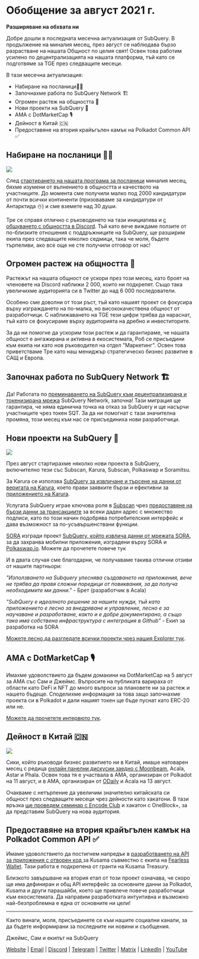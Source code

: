 # Обобщение за август 2021 г.

**Разширяване на обхвата ни**

Добре дошли в последната месечна актуализация от SubQuery. В продължение на миналия месец, през август се наблюдава бързо разрастване на нашата Общност по целия свят! Освен това работим усилено по децентрализацията на нашата платформа, тъй като се подготвяме за TGE през следващите месеци.

В тази месечна актуализация:

-   Набиране на посланици👩‍💼
-   Започнахме работа по SubQuery Network 🏗
-   Огромен растеж на общността 🚀
-   Нови проекти на SubQuery 🤝
-   AMA с DotMarketCap 🎙
-   Дейност в Китай 🇨🇳
-   Предоставяне на втория крайъгълен камък на Polkadot Common API ✅

## Набиране на посланици 👩💼

![](https://miro.medium.com/max/1400/0*_nOcsPjhQxta_FPH)

След [стартирането на нашата програма за посланици](https://subquery.medium.com/introducing-the-subquery-ambassador-program-aa82613ab804) миналия месец, бяхме изумени от вълнението в общността и качеството на участниците. До момента сме получили малко под 2000 кандидатури от почти всички континенти (призоваваме за кандидатури от Антарктида ☃️) и сме вземете над 30 души.

Тре се справя отлично с ръководенето на тази инициатива и [с общуването с общността в Discord](https://discord.com/invite/78zg8aBSMG). Тъй като вече виждаме ползите от по-близките отношения с поддръжниците на SubQuery, ще разширим екипа през следващите няколко седмици, така че моля, бъдете търпеливи, ако все още не сте получили отговор от нас!

## Огромен растеж на общността 🚀

Растежът на нашата общност се ускори през този месец, като броят на членовете на Discord наближи 2 000, които ни подкрепят. Също така увеличихме аудиторията си в Twitter до над 6 000 последователи.

Особено сме доволни от този ръст, тъй като нашият проект се фокусира върху изграждането на по-малка, но висококачествена общност от разработчици. С наближаването на TGE тези цифри трябва да нараснат, тъй като се фокусираме върху аудиторията на дребно и инвеститорите.

За да ни помогне да ускорим този растеж и да гарантираме, че нашата общност е ангажирана и активна в екосистемата, Роб се присъедини към екипа ни като нов ръководител на отдел "Маркетинг". Освен това приветстваме Тре като наш мениджър стратегическо бизнес развитие в САЩ и Европа.

## Започнах работа по SubQuery Network 🏗

Да! Работата по [преминаването на SubQuery към децентрализирана и токенизирана мрежа](https://subquery.medium.com/the-subquery-network-a-summary-46cde0acb010) SubQuery Network, започна! Тази миграция ще гарантира, че няма единична точка на отказ за SubQuery и ще насърчи участниците чрез токен SQT. За да ни помогнат с тази значителна промяна, този месец към нас се присъединиха нови разработчици.

## Нови проекти на SubQuery 🤝

![](https://miro.medium.com/max/4800/1*yUruZPSKP_0BA6mA72P8xg.gif)

През август стартирахме няколко нови проекта в SubQuery, включително тези със Subscan, Karura, Subscan, Polkaswap и Soramitsu.

За Karura се използва [SubQuery за извличане и търсене на данни от веригата на Karura](https://subquery.medium.com/karura-integrates-with-subquery-to-aggregate-and-serve-defi-data-to-kusama-builders-d34f0e722311?source=your_stories_page-------------------------------------), което прави заявките бързи и ефективни за [приложението на Karura](https://apps.karura.network/).

Услугата SubQuery играе ключова роля в [Subscan](https://www.subscan.io/) чрез [предоставяне на бързи данни за трансакциите](https://subquery.medium.com/subscans-multi-signature-tool-powered-by-subquery-926da3e4fc25?source=your_stories_page-------------------------------------) за всеки даден адрес с множество подписи, като по този начин подобрява потребителския интерфейс и дава възможност за по-усъвършенствани функции.

[SORA](https://sora.org/) изгради проект [SubQuery, който извлича данни от мрежата SORA](https://subquery.medium.com/sora-integrates-subquery-to-provide-data-to-the-sora-network-5a73f77a40aa?source=your_stories_page-------------------------------------), за да захранва мобилни приложения, изградени върху SORA и [Polkaswap.io](http://polkaswap.io/). Можете да прочетете повече тук

И в двата случая сме благодарни, че получаваме такива отлични отзиви от нашите партньори:

*"Използването на Subquery улеснява създаването на приложения, вече не трябва да правя сложни поредици от повиквания, за да получа необходимите ми данни."* - Брет (разработчик в Acala)

*"SubQuery е идеалното решение за нашите нужди, тъй като приложението е лесно за внедряване и управление, лесно е за научаване и разработване, както и е добре документирано, а също така има собствена инфраструктура с интеграция в Github"* - Екип за разработка на SORA

[Можете лесно да разгледате всички проекти чрез нашия Explorer тук](https://explorer.subquery.network/).

## AMA с DotMarketCap 🎙

Имахме удоволствието да бъдем домакини на DotMarketCap на 5 август за AMA със Сам и Джеймс. Въпросите на публиката варираха от области като DeFi и NFT до много въпроси за плановете ни за растеж и нашето бъдеще. Споделихме информация за това защо започнахме проекта си в Polkadot и дали нашият токен ще бъде пуснат като ERC-20 или не.

[Можете да прочетете интервюто тук](https://dotmarketcap.com/blog-detail/288/ama30-recap-polkawarriors-x-subquery).

## Дейност в Китай 🇨🇳

![](https://miro.medium.com/max/1400/0*A5oqsryFRbGX0MDx)

Сики, който ръководи бизнес развитието ни в Китай, имаше натоварен месец с редица [онлайн панелни дискусии заедно с Moonbeam](https://twitter.com/SubQueryNetwork/status/1425293137103122432/photo/1), Acala, Astar и Phala. Освен това тя е участвала в AMA, организиран от Polkadot на 11 август, и в AMA, организиран от [ODaily](http://www.odaily.com/) и Acala на 13 август.

Очакваме с нетърпение да увеличим значително китайската си общност през следващите месеци чрез дейности като хакатони. В тази връзка [ще проведем семинар с Encode Club](https://www.eventbrite.co.uk/e/polkadot-hackathon-subquery-workshop-tickets-167321106935?aff=ebdsoporgprofile) и хакатон с OneBlock+, за да представим SubQuery на нова аудитория.

## Предоставяне на втория крайъгълен камък на Polkadot Common API ✅

Имаме удоволствието да постигнем напредък в [разработването на API за приложения с отворен код ](https://docs.google.com/document/d/13L8HBwB6VB-n2g274FFFJKORYPJsq744C6H8iEDQ0-0/edit)за Kusama съвместно с екипа на [Fearless Wallet](https://fearlesswallet.io/). Тази работа е подкрепена от гранти на Kusama Treasury.

Близкото завършване на втория етап от този проект означава, че скоро ще има дефиниран и общ API интерфейс за основните данни за Polkadot, Kusama и други парашайби, което ще привлече повече разработчици към екосистемата. Да направим разработката интуитивна и възможно най-безпроблемна е една от основните ни цели!

*****

Както винаги, моля, присъединете се към нашите социални канали, за да бъдете информирани за последните ни новини и съобщения.

Джеймс, Сам и екипът на SubQuery

[Website](https://subquery.network/) | [Email](mailto:hello@subquery.network) | [Discord](https://discord.com/invite/78zg8aBSMG) | [Telegram](https://t.me/subquerynetwork) | [Twitter](https://twitter.com/subquerynetwork) | [Matrix](https://matrix.to/#/#subquery:matrix.org) | [LinkedIn](https://www.linkedin.com/company/subquery) | [YouTube](https://www.youtube.com/channel/UCi1a6NUUjegcLHDFLr7CqLw)
